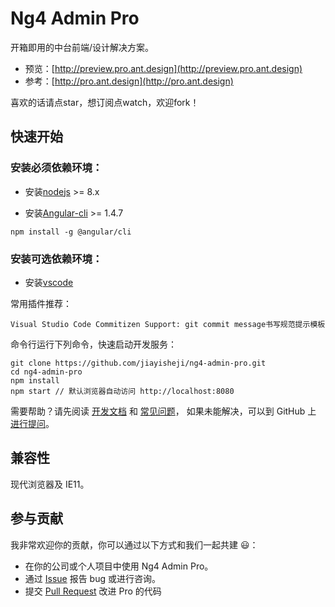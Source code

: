 # Ng4 Admin Pro

开箱即用的中台前端/设计解决方案。

- 预览：[http://preview.pro.ant.design](http://preview.pro.ant.design)
- 参考：[http://pro.ant.design](http://pro.ant.design)

喜欢的话请点star，想订阅点watch，欢迎fork！

## 快速开始

### 安装必须依赖环境：

- 安装[nodejs](https://nodejs.org/en/) >= 8.x

- 安装[Angular-cli](https://github.com/angular/angular-cli) >= 1.4.7
```
npm install -g @angular/cli
```

### 安装可选依赖环境：

- 安装[vscode](https://code.visualstudio.com/)

常用插件推荐：
```
Visual Studio Code Commitizen Support: git commit message书写规范提示模板
```

命令行运行下列命令，快速启动开发服务：

```
git clone https://github.com/jiayisheji/ng4-admin-pro.git
cd ng4-admin-pro
npm install
npm start // 默认浏览器自动访问 http://localhost:8080
```
需要帮助？请先阅读 [开发文档](/docs/getting-started.md) 和 [常见问题](/docs/faq.md)， 如果未能解决，可以到 GitHub 上 [进行提问](https://github.com/jiayisheji/ng4-admin-pro/issues)。


## 兼容性

现代浏览器及 IE11。


## 参与贡献

我非常欢迎你的贡献，你可以通过以下方式和我们一起共建 :smiley:：

- 在你的公司或个人项目中使用 Ng4 Admin Pro。
- 通过 [Issue](https://github.com/jiayisheji/ng4-admin-pro/issues) 报告 bug 或进行咨询。
- 提交 [Pull Request](https://github.com/jiayisheji/ng4-admin-pro/pulls) 改进 Pro 的代码
